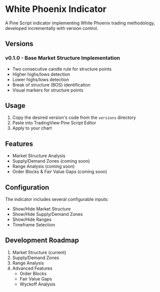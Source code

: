 # White Phoenix Indicator

A Pine Script indicator implementing White Phoenix trading methodology, developed incrementally with version control.

## Versions

### v0.1.0 - Base Market Structure Implementation
- Two consecutive candle rule for structure points
- Higher highs/lows detection
- Lower highs/lows detection
- Break of structure (BOS) identification
- Visual markers for structure points

## Usage
1. Copy the desired version's code from the `versions` directory
2. Paste into TradingView Pine Script Editor
3. Apply to your chart

## Features
- Market Structure Analysis
- Supply/Demand Zones (coming soon)
- Range Analysis (coming soon)
- Order Blocks & Fair Value Gaps (coming soon)

## Configuration
The indicator includes several configurable inputs:
- Show/Hide Market Structure
- Show/Hide Supply/Demand Zones
- Show/Hide Ranges
- Timeframe Selection

## Development Roadmap
1. Market Structure (current)
2. Supply/Demand Zones
3. Range Analysis
4. Advanced Features
   - Order Blocks
   - Fair Value Gaps
   - Wyckoff Analysis